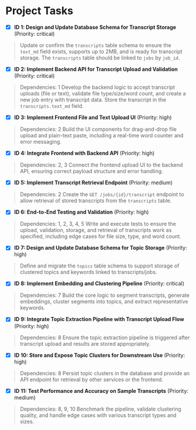# Project Tasks

- [x] **ID 1: Design and Update Database Schema for Transcript Storage** (Priority: critical)
> Update or confirm the `transcripts` table schema to ensure the `text_md` field exists, supports up to 2MB, and is ready for transcript storage. The `transcripts` table should be linked to `jobs` by `job_id`.

- [x] **ID 2: Implement Backend API for Transcript Upload and Validation** (Priority: critical)
> Dependencies: 1
> Develop the backend logic to accept transcript uploads (file or text), validate file type/size/word count, and create a new job entry with transcript data. Store the transcript in the `transcripts.text_md` field.

- [x] **ID 3: Implement Frontend File and Text Upload UI** (Priority: high)
> Dependencies: 2
> Build the UI components for drag-and-drop file upload and plain-text paste, including a real-time word counter and error messaging.

- [x] **ID 4: Integrate Frontend with Backend API** (Priority: high)
> Dependencies: 2, 3
> Connect the frontend upload UI to the backend API, ensuring correct payload structure and error handling.

- [x] **ID 5: Implement Transcript Retrieval Endpoint** (Priority: medium)
> Dependencies: 2
> Create the `GET /jobs/{id}/transcript` endpoint to allow retrieval of stored transcripts from the `transcripts` table.

- [x] **ID 6: End-to-End Testing and Validation** (Priority: high)
> Dependencies: 1, 2, 3, 4, 5
> Write and execute tests to ensure the upload, validation, storage, and retrieval of transcripts work as specified, including edge cases for file size, type, and word count.

- [x] **ID 7: Design and Update Database Schema for Topic Storage** (Priority: high)
> Define and migrate the `topics` table schema to support storage of clustered topics and keywords linked to transcripts/jobs.

- [x] **ID 8: Implement Embedding and Clustering Pipeline** (Priority: critical)
> Dependencies: 7
> Build the core logic to segment transcripts, generate embeddings, cluster segments into topics, and extract representative keywords.

- [x] **ID 9: Integrate Topic Extraction Pipeline with Transcript Upload Flow** (Priority: high)
> Dependencies: 8
> Ensure the topic extraction pipeline is triggered after transcript upload and results are stored appropriately.

- [x] **ID 10: Store and Expose Topic Clusters for Downstream Use** (Priority: high)
> Dependencies: 8
> Persist topic clusters in the database and provide an API endpoint for retrieval by other services or the frontend.

- [x] **ID 11: Test Performance and Accuracy on Sample Transcripts** (Priority: medium)
> Dependencies: 8, 9, 10
> Benchmark the pipeline, validate clustering quality, and handle edge cases with various transcript types and sizes.